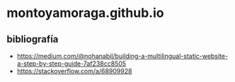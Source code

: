 # montoyamoraga.github.io

## bibliografía

- <https://medium.com/@nohanabil/building-a-multilingual-static-website-a-step-by-step-guide-7af238cc8505>
- <https://stackoverflow.com/a/68909928>
